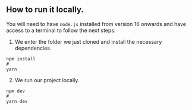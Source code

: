 ## How to run it locally.

You will need to have ```node.js``` installed from version 16 onwards and have access to a terminal to follow the next steps:

1. We enter the folder we just cloned and install the necessary dependencies.
```
npm install
#
yarn
```
>
2. We run our project locally.
```
npm dev
#
yarn dev
```
